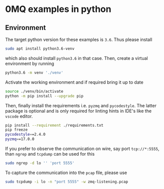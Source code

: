 # 0MQ examples in python

## Environment

The target python version for these examples is `3.6`. Thus please install

``` bash
sudo apt install python3.6-venv
```

which also should install `python3.6` in that case. Then, create a virtual environment by running

``` bash
python3.6 -m venv './venv'
```

Activate the working environment and if required bring it up to date

``` bash
source ./venv/bin/activate
python -m pip install --upgrade pip
```

Then, finally install the requirements i.e. `pyzmq` and `pycodestyle`. The latter package is optional and is only required for linting hints in IDE's like the `vscode` editor.

``` bash
pip install --requirement ./requirements.txt
pip freeze
pycodestyle==2.4.0
pyzmq==17.0.0

```

If you prefer to observe the communication on wire, say port `tcp://*:5555`, than `ngrep` and `tcpdump` can be used for this

``` bash
sudo ngrep -d lo '' 'port 5555'
```

To capture the communication into the `pcap` file, please use

``` bash
sudo tcpdump -i lo -n "port 5555" -w zmq-listening.pcap
```
